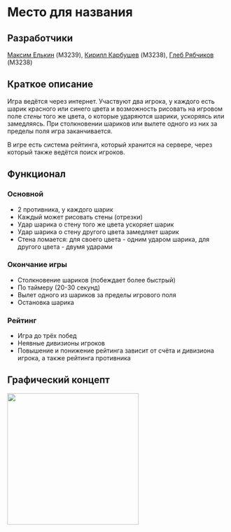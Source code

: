 # Место для названия

## Разработчики
[Максим Елькин](https://github.com/maximelkin) (M3239), [Кирилл Карбушев](https://github.com/KiriosK) (M3238), [Глеб Рябчиков](https://github.com/glebvr) (M3238)

## Краткое описание
Игра ведётся через интернет. Участвуют два игрока, у каждого есть шарик красного или синего цвета и возможность рисовать на игровом поле *стены* того же цвета, о которые ударяются шарики, ускоряясь или замедляясь. При столкновении шариков или вылете одного из них за пределы поля игра заканчивается. 

В игре есть система рейтинга, который хранится на сервере, через который также ведётся поиск игроков.

## Функционал
### Основной
* 2 противника, у каждого шарик
* Каждый может рисовать стены (отрезки)
* Удар шарика о стену того же цвета ускоряет шарик
* Удар шарика о стену другого цвета замедляет шарик
* Стена ломается: для своего цвета - одним ударом шарика, для другого цвета - двумя ударами

### Окончание игры
* Столкновение шариков (побеждает более быстрый)
* По таймеру (20-30 секунд)
* Вылет одного из шариков за пределы игрового поля
* Остановка шарика

### Рейтинг
* Игра до трёх побед
* Неявные дивизионы игроков
* Повышение и понижение рейтинга зависит от счёта и дивизиона игрока, а также рейтинга противника

## Графический концепт
<img src="https://pp.vk.me/c636027/v636027527/286ab/h4VzwyviFUo.jpg" width="300">
